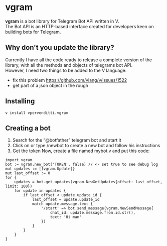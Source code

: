 # vgram  
**vgram** is a bot library for Telegram Bot API written in V.   
The Bot API is an HTTP-based interface created for developers keen on building bots for Telegram.
## Why don't you update the library?   
Currently I have all the code ready to release a complete version of the library, with all the methods and objects of telegrams bot API.  
However, I need two things to be added to the V language:
- fix this problem https://github.com/vlang/v/issues/1522
- get part of a json object in the rough
## Installing  
```
v install vpervenditti.vgram
```
## Creating a bot  
1. Search for the “@botfather” telegram bot and start it  
2. Click on or type /newbot to create a new bot and follow his instructions  
3. Get the token Now, create a file named mybot.v and put this code:  
```
import vgram
bot := vgram.new_bot('TOKEN', false) // <- set true to see debug log
mut updates := []vgram.Update{}
mut last_offset := 0
for {
    updates = bot.get_updates(vgram.NewGetUpdates{offset: last_offset, limit: 100})
    for update in updates {
        if last_offset < update.update_id {
            last_offset = update.update_id
            match update.message.text {
                '/start' => bot.send_message(vgram.NewSendMessage{
                    chat_id: update.message.from.id.str(),
                    text: 'Hi man'
                })
            }
        }
    }
}
```
